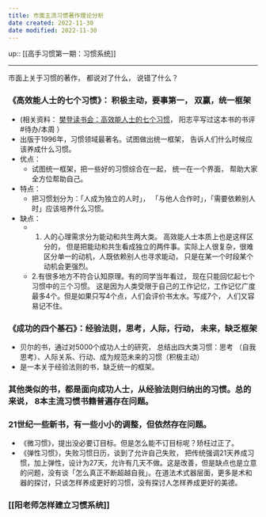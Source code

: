 ```yaml
---
title: 市面主流习惯著作理论分析
date created: 2022-11-30
date modified: 2022-11-30
---
```


up:: [[高手习惯第一期：习惯系统]]

---

市面上关于习惯的著作， 都说对了什么， 说错了什么？

### 《高效能人士的七个习惯》： 积极主动，要事第一， 双赢，统一框架

- (相关资料：  [樊登读书会：高效能人士的七个习惯](https://www.notion.so/feffc83136bd4f1b8d961af00061d406)， 阳志平写过这本书的书评 #待办/本周 ）
- 出版于1996年，习惯领域最著名。试图做出统一框架， 告诉人们什么时候应该养成什么习惯。
- 优点：
	- 试图统一框架，把一些好的习惯综合在一起， 统一在一个界面， 帮助大家全方位帮助自己。
- 特点：
	- 把习惯划分为：「人成为独立的人时」， 「与他人合作时」，「需要依赖别人时」应该培养什么习惯。 
- 缺点：
	- 1. 人的心理需求分为能动和共生两大类。 高效能人士本质上也是这样区分的， 但是把能动和共生看成独立的两件事。实际上人很复杂，很难区分单一的动机，人既依赖别人也寻求能动， 只是在某一个时段某个动机会更强烈。
	- 2.有很多地方不符合认知原理。有的同学当年看过， 现在只能回忆起七个习惯中的三个习惯。 这是因为人类受限于自己的工作记忆，工作记忆广度最多4个。但是如果只写4个点，人们会评价书太水。写成7个， 人们又容易记不住。 


### 《成功的四个基石》：经验法则，思考，人际，行动， 未来，缺乏框架

- 贝尔的书，通过对5000个成功人士的研究， 总结出四大类习惯：思考 （自我思考）、人际关系、行动、成为规范未来的习惯（积极主动）
- 是一本关于经验法则的书，缺乏统一的框架。

### 其他类似的书，都是面向成功人士，从经验法则归纳出的习惯。总的来说， 8本主流习惯书籍普遍存在问题。

### 21世纪一些新书，有一些小小的调整，但依然存在问题。

- 《微习惯》，提出没必要订目标。但是怎么能不订目标呢？矫枉过正了。
- 《弹性习惯》，失败习惯日历，谈到了允许自己失败， 把传统强调21天养成习惯，加上弹性，设计为27天，允许有几天不做。这是改善，但是缺点也是立意的问题，没有谈「怎么真正不断超越自我」。在道法术式器层面，更多是术和器的探讨，只谈怎样养成更好的习惯，没有探讨人怎样养成更好的美德。

### [[阳老师怎样建立习惯系统]]